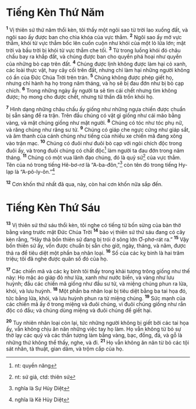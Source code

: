 # Tiếng Kèn Thứ Năm
<sup><b>1</b></sup> Vị thiên sứ thứ năm thổi kèn, tôi thấy một ngôi sao từ trời lao xuống đất, và ngôi sao ấy được ban cho chìa khóa của vực thẳm. <sup><b>2</b></sup> Ngôi sao ấy mở vực thẳm, khói từ vực thẳm bốc lên cuồn cuộn như khói của một lò lửa lớn; mặt trời và bầu trời bị khói từ vực thẳm che tối. <sup><b>3</b></sup> Từ trong luồng khói đó châu chấu bay ra khắp đất, và chúng được ban cho quyền phá hoại như quyền của những bò cạp trên đất. <sup><b>4</b></sup> Chúng được lịnh không được làm hại cỏ xanh, các loài thực vật, hay cây cối trên đất, nhưng chỉ làm hại những người không có ấn của Đức Chúa Trời trên trán. <sup><b>5</b></sup> Chúng không được phép giết họ, nhưng chỉ hành hạ họ trong năm tháng, và họ sẽ bị đau đớn như bị bò cạp chích. <sup><b>6</b></sup> Trong những ngày ấy người ta sẽ tìm cái chết nhưng tìm không được; họ mong cho được chết, nhưng tử thần đã trốn khỏi họ.

<sup><b>7</b></sup> Hình dạng những châu chấu ấy giống như những ngựa chiến được chuẩn bị sẵn sàng để ra trận. Trên đầu chúng có vật gì giống như cái mão bằng vàng, và mặt chúng giống như mặt người. <sup><b>8</b></sup> Chúng có tóc như tóc phụ nữ, và răng chúng như răng sư tử. <sup><b>9</b></sup> Chúng có giáp che ngực cứng như giáp sắt, và âm thanh của cánh chúng như tiếng của nhiều xe chiến mã đang xông vào trận mạc. <sup><b>10</b></sup> Chúng có đuôi như đuôi bò cạp với ngòi chích độc trong đuôi ấy, và trong đuôi chúng có chất độc[^1-122bc16e-7036-4035-bebb-2d083eab92c2] làm người ta đau đớn trong năm tháng. <sup><b>11</b></sup> Chúng có một vua lãnh đạo chúng, đó là quỷ sứ[^2-122bc16e-7036-4035-bebb-2d083eab92c2] của vực thẳm. Tên của nó trong tiếng Hê-bơ-rơ là “A-ba-đôn,”[^3-122bc16e-7036-4035-bebb-2d083eab92c2] còn tên đó trong tiếng Hy-lạp là “A-pô-ly-ôn.”[^4-122bc16e-7036-4035-bebb-2d083eab92c2]

<sup><b>12</b></sup> Cơn khốn thứ nhất đã qua, này, còn hai cơn khốn nữa sắp đến.

# Tiếng Kèn Thứ Sáu
<sup><b>13</b></sup> Vị thiên sứ thứ sáu thổi kèn, tôi nghe có tiếng từ bốn sừng của bàn thờ bằng vàng trước mặt Đức Chúa Trời <sup><b>14</b></sup> bảo vị thiên sứ thứ sáu đang có cây kèn rằng, “Hãy thả bốn thiên sứ đang bị trói ở sông lớn Ơ-phơ-rát ra.” <sup><b>15</b></sup> Vậy bốn thiên sứ ấy, vốn được chuẩn bị sẵn cho giờ, ngày, tháng, và năm, được thả ra để tiêu diệt một phần ba nhân loại. <sup><b>16</b></sup> Số của các kỵ binh là hai trăm triệu; tôi đã nghe được quân số đó của họ.

<sup><b>17</b></sup> Các chiến mã và các kỵ binh tôi thấy trong khải tượng trông giống như thế này: Họ mặc áo giáp đỏ như lửa, xanh như nước biển, và vàng như lưu huỳnh; đầu các chiến mã giống như đầu sư tử, và miệng chúng phun ra lửa, khói, và lưu huỳnh. <sup><b>18</b></sup> Một phần ba nhân loại bị tiêu diệt bằng ba tai họa đó, tức bằng lửa, khói, và lưu huỳnh phun ra từ miệng chúng. <sup><b>19</b></sup> Sức mạnh của các chiến mã ấy ở trong miệng và đuôi chúng, vì đuôi chúng giống như rắn độc có đầu; và chúng dùng miệng và đuôi chúng để giết hại.

<sup><b>20</b></sup> Tuy nhiên nhân loại còn lại, tức những người không bị giết bởi các tai họa ấy, vẫn không chịu ăn năn những việc tay họ làm. Họ vẫn không từ bỏ sự thờ lạy các quỷ và các thần tượng làm bằng vàng, bạc, đồng, đá, và gỗ là những thứ không thể thấy, nghe, và đi. <sup><b>21</b></sup> Họ vẫn không ăn năn từ bỏ các tội sát nhân, tà thuật, gian dâm, và trộm cắp của họ.

[^1-122bc16e-7036-4035-bebb-2d083eab92c2]: nt: quyền năng
[^2-122bc16e-7036-4035-bebb-2d083eab92c2]: nt: sứ giả, ctd: thiên sứ
[^3-122bc16e-7036-4035-bebb-2d083eab92c2]: nghĩa là Sự Hủy Diệt
[^4-122bc16e-7036-4035-bebb-2d083eab92c2]: nghĩa là Kẻ Hủy Diệt